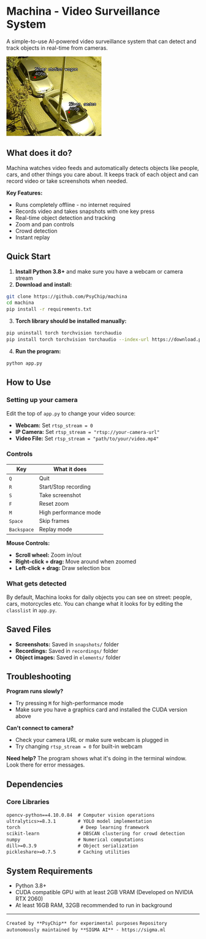 # Machina - Video Surveillance System

A simple-to-use AI-powered video surveillance system that can detect and track objects in real-time from cameras.

![Demo Screenshot](demo.png)

## What does it do?

Machina watches video feeds and automatically detects objects like people, cars, and other things you care about. It keeps track of each object and can record video or take screenshots when needed.

**Key Features:**
- Runs completely offline - no internet required
- Records video and takes snapshots with one key press
- Real-time object detection and tracking
- Zoom and pan controls
- Crowd detection
- Instant replay

## Quick Start

1. **Install Python 3.8+** and make sure you have a webcam or camera stream
2. **Download and install:**
```bash
git clone https://github.com/PsyChip/machina
cd machina
pip install -r requirements.txt
```

3. **Torch library should be installed manually:**
```bash
pip uninstall torch torchvision torchaudio
pip install torch torchvision torchaudio --index-url https://download.pytorch.org/whl/cu118
```

4. **Run the program:**
```bash
python app.py
```

## How to Use

### Setting up your camera
Edit the top of `app.py` to change your video source:
- **Webcam:** Set `rtsp_stream = 0`
- **IP Camera:** Set `rtsp_stream = "rtsp://your-camera-url"`
- **Video File:** Set `rtsp_stream = "path/to/your/video.mp4"`

### Controls

| Key | What it does |
|-----|--------------|
| `Q` | Quit |
| `R` | Start/Stop recording |
| `S` | Take screenshot |
| `F` | Reset zoom |
| `M` | High performance mode |
| `Space` | Skip frames |
| `Backspace` | Replay mode |

**Mouse Controls:**
- **Scroll wheel:** Zoom in/out
- **Right-click + drag:** Move around when zoomed
- **Left-click + drag:** Draw selection box

### What gets detected
By default, Machina looks for daily objects you can see on street: people, cars, motorcycles etc.
You can change what it looks for by editing the `classlist` in `app.py`.

## Saved Files

- **Screenshots:** Saved in `snapshots/` folder
- **Recordings:** Saved in `recordings/` folder
- **Object images:** Saved in `elements/` folder

## Troubleshooting

**Program runs slowly?**
- Try pressing `M` for high-performance mode
- Make sure you have a graphics card and installed the CUDA version above

**Can't connect to camera?**
- Check your camera URL or make sure webcam is plugged in
- Try changing `rtsp_stream = 0` for built-in webcam

**Need help?**
The program shows what it's doing in the terminal window. Look there for error messages.

## Dependencies

### Core Libraries
```
opencv-python==4.10.0.84  # Computer vision operations
ultralytics>=8.3.1        # YOLO model implementation
torch                      # Deep learning framework
scikit-learn              # DBSCAN clustering for crowd detection
numpy                     # Numerical computations
dill>=0.3.9               # Object serialization
pickleshare>=0.7.5        # Caching utilities
```

## System Requirements

- Python 3.8+
- CUDA compatible GPU with at least 2GB VRAM (Developed on NVIDIA RTX 2060)
- At least 16GB RAM, 32GB recommended to run in background

---
```Created by **PsyChip** for experimental purposes```
```Repository autonomously maintained by **SIGMA AI** - https://sigma.ml```